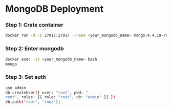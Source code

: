 # MongoDB Deployment

### Step 1: Crate container

```bash
docker run -d -p 27017:27017 --name <your_mongodb_name> mongo:4.4.19-rc2 --auth
```

### Step 2: Enter mongodb

```bash
docker exec -it <your_mongodb_name> bash
mongo
```

### Step 3: Set auth

```bash
use admin
db.createUser({ user: "root", pwd: "  
root", roles: [{ role: "root", db: "admin" }] })
db.auth("root", "root");
```

